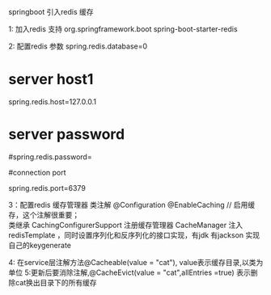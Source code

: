 springboot  引入redis 缓存

1: 加入redis 支持
	<dependency>
			<groupId>org.springframework.boot</groupId>
			<artifactId>spring-boot-starter-redis</artifactId>
		</dependency>

2: 配置redis 参数
spring.redis.database=0

# server host1

spring.redis.host=127.0.0.1  

# server password

#spring.redis.password=

#connection port

spring.redis.port=6379

3：配置redis 缓存管理器
类注解 @Configuration  @EnableCaching // 启用缓存，这个注解很重要；		
类继承 CachingConfigurerSupport 
注册缓存管理器 CacheManager
注入redisTemplate ，同时设置序列化和反序列化的接口实现，有jdk 有jackson
实现自己的keygenerate

4: 在service层注解方法@Cacheable(value = "cat"), value表示缓存目录,以类为单位
5:更新后要消除注解,@CacheEvict(value = "cat",allEntries =true)  表示删除cat换出目录下的所有缓存
